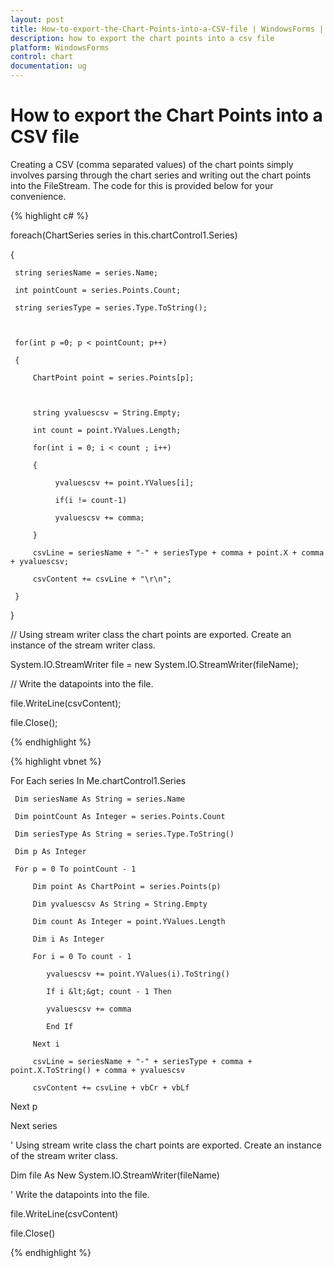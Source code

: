 ```yaml
---
layout: post
title: How-to-export-the-Chart-Points-into-a-CSV-file | WindowsForms | Syncfusion
description: how to export the chart points into a csv file
platform: WindowsForms
control: chart
documentation: ug
---
```


# How to export the Chart Points into a CSV file

Creating a CSV (comma separated values) of the chart points simply involves parsing through the chart series and writing out the chart points into the FileStream. The code for this is provided below for your convenience.



 {% highlight c# %}



foreach(ChartSeries series in this.chartControl1.Series)

{

     string seriesName = series.Name;

     int pointCount = series.Points.Count;

     string seriesType = series.Type.ToString();



     for(int p =0; p < pointCount; p++)

     {

         ChartPoint point = series.Points[p];



         string yvaluescsv = String.Empty;

         int count = point.YValues.Length;

         for(int i = 0; i < count ; i++)

         {

              yvaluescsv += point.YValues[i];

              if(i != count-1)

              yvaluescsv += comma;

         }

         csvLine = seriesName + "-" + seriesType + comma + point.X + comma + yvaluescsv;

         csvContent += csvLine + "\r\n";

     }

}



// Using stream writer class the chart points are exported. Create an instance of the stream writer class.

System.IO.StreamWriter file = new System.IO.StreamWriter(fileName);



// Write the datapoints into the file.

file.WriteLine(csvContent);

file.Close();

{% endhighlight %}

{% highlight vbnet %}



For Each series In Me.chartControl1.Series

     Dim seriesName As String = series.Name

     Dim pointCount As Integer = series.Points.Count

     Dim seriesType As String = series.Type.ToString()

     Dim p As Integer

     For p = 0 To pointCount - 1

         Dim point As ChartPoint = series.Points(p)

         Dim yvaluescsv As String = String.Empty

         Dim count As Integer = point.YValues.Length

         Dim i As Integer

         For i = 0 To count - 1

            yvaluescsv += point.YValues(i).ToString()

            If i &lt;&gt; count - 1 Then

            yvaluescsv += comma

            End If

         Next i

         csvLine = seriesName + "-" + seriesType + comma + point.X.ToString() + comma + yvaluescsv

         csvContent += csvLine + vbCr + vbLf

Next p

Next series



' Using stream write class the chart points are exported. Create an instance of the stream writer class.

Dim file As New System.IO.StreamWriter(fileName)



' Write the datapoints into the file.

file.WriteLine(csvContent)

file.Close()

{% endhighlight %}


